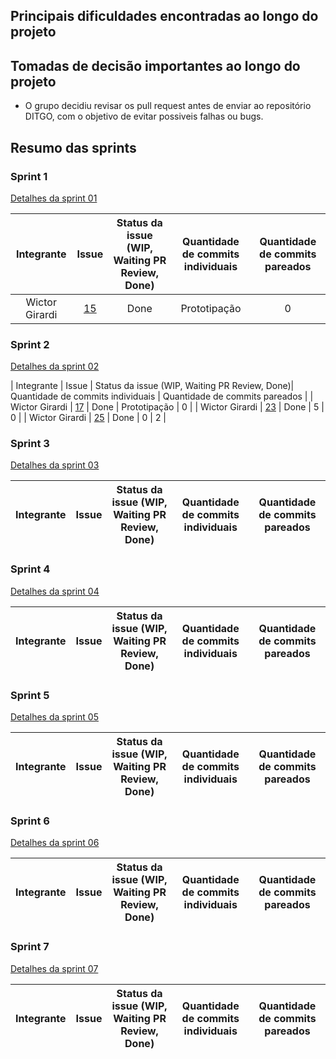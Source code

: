
## Principais dificuldades encontradas ao longo do projeto

## Tomadas de decisão importantes ao longo do projeto
- O grupo decidiu revisar os pull request antes de enviar ao repositório DITGO, com o objetivo de evitar possiveis falhas ou bugs.


## Resumo das sprints

### Sprint 1
[Detalhes da sprint 01](https://fga-gces.github.io/2020-2-SiGeD/sprints/sprint1/)

| Integrante | Issue  | Status da issue (WIP, Waiting PR Review, Done)| Quantidade de commits individuais | Quantidade de commits pareados | 
| :----: | :----: | :----: | :----: | :----: |
| Wictor Girardi | [15](https://github.com/DITGO/2020-2-SiGeD/issues/15) | Done | Prototipação | 0 |

### Sprint 2
[Detalhes da sprint 02](https://fga-gces.github.io/2020-2-SiGeD/sprints/sprint2/)

| Integrante | Issue  | Status da issue (WIP, Waiting PR Review, Done)| Quantidade de commits individuais | Quantidade de commits pareados | 
| Wictor Girardi | [17](https://github.com/DITGO/2020-2-SiGeD/issues/17) | Done | Prototipação | 0 |
| Wictor Girardi | [23](https://github.com/DITGO/2020-2-SiGeD/issues/23) | Done | 5 | 0 |
| Wictor Girardi | [25](https://github.com/DITGO/2020-2-SiGeD/issues/25) | Done | 0 | 2 |

### Sprint 3
[Detalhes da sprint 03](https://fga-gces.github.io/2020-2-SiGeD/sprints/sprint3/)

| Integrante | Issue  | Status da issue (WIP, Waiting PR Review, Done)| Quantidade de commits individuais | Quantidade de commits pareados | 
| :----: | :----: | :----: | :----: | :----: |

### Sprint 4
[Detalhes da sprint 04](https://fga-gces.github.io/2020-2-SiGeD/sprints/sprint4/)

| Integrante | Issue  | Status da issue (WIP, Waiting PR Review, Done)| Quantidade de commits individuais | Quantidade de commits pareados | 
| :----: | :----: | :----: | :----: | :----: |

### Sprint 5
[Detalhes da sprint 05](https://fga-gces.github.io/2020-2-SiGeD/sprints/sprint5/)

| Integrante | Issue  | Status da issue (WIP, Waiting PR Review, Done)| Quantidade de commits individuais | Quantidade de commits pareados | 
| :----: | :----: | :----: | :----: | :----: |

### Sprint 6
[Detalhes da sprint 06](https://fga-gces.github.io/2020-2-SiGeD/sprints/sprint6/)

| Integrante | Issue  | Status da issue (WIP, Waiting PR Review, Done)| Quantidade de commits individuais | Quantidade de commits pareados | 
| :----: | :----: | :----: | :----: | :----: |


### Sprint 7
[Detalhes da sprint 07](https://fga-gces.github.io/2020-2-SiGeD/sprints/sprint7/)

| Integrante | Issue  | Status da issue (WIP, Waiting PR Review, Done)| Quantidade de commits individuais | Quantidade de commits pareados | 
| :----: | :----: | :----: | :----: | :----: |

